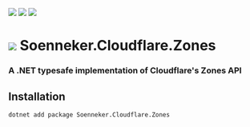 ﻿[![](https://img.shields.io/nuget/v/soenneker.cloudflare.zones.svg?style=for-the-badge)](https://www.nuget.org/packages/soenneker.cloudflare.zones/)
[![](https://img.shields.io/github/actions/workflow/status/soenneker/soenneker.cloudflare.zones/publish-package.yml?style=for-the-badge)](https://github.com/soenneker/soenneker.cloudflare.zones/actions/workflows/publish-package.yml)
[![](https://img.shields.io/nuget/dt/soenneker.cloudflare.zones.svg?style=for-the-badge)](https://www.nuget.org/packages/soenneker.cloudflare.zones/)

# ![](https://user-images.githubusercontent.com/4441470/224455560-91ed3ee7-f510-4041-a8d2-3fc093025112.png) Soenneker.Cloudflare.Zones
### A .NET typesafe implementation of Cloudflare's Zones API

## Installation

```
dotnet add package Soenneker.Cloudflare.Zones
```

